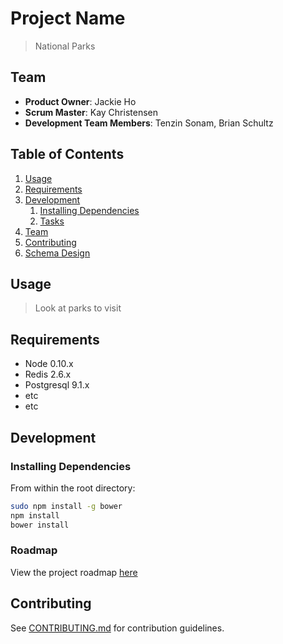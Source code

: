 # Project Name

> National Parks

## Team

  - __Product Owner__: Jackie Ho
  - __Scrum Master__: Kay Christensen
  - __Development Team Members__: Tenzin Sonam, Brian Schultz

## Table of Contents

1. [Usage](#Usage)
1. [Requirements](#requirements)
1. [Development](#development)
    1. [Installing Dependencies](#installing-dependencies)
    1. [Tasks](#tasks)
1. [Team](#team)
1. [Contributing](#contributing)
1. [Schema Design](#schemaDesign.png)

## Usage

> Look at parks to visit

## Requirements

- Node 0.10.x
- Redis 2.6.x
- Postgresql 9.1.x
- etc
- etc

## Development

### Installing Dependencies

From within the root directory:

```sh
sudo npm install -g bower
npm install
bower install
```

### Roadmap

View the project roadmap [here](https://github.com/HRSF53-Persistent-Zippers/hrsf53-thesis/issues)


## Contributing

See [CONTRIBUTING.md](_CONTRIBUTING.md) for contribution guidelines.
